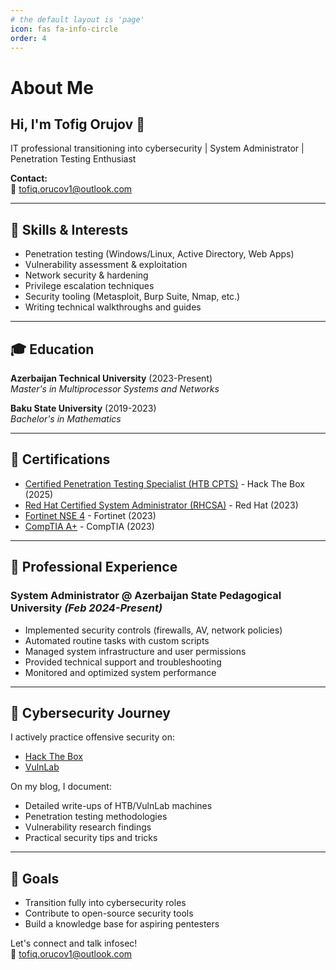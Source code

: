 ```yaml
---
# the default layout is 'page'
icon: fas fa-info-circle
order: 4
---
```


# About Me

## Hi, I'm Tofig Orujov 👋

IT professional transitioning into cybersecurity | System Administrator | Penetration Testing Enthusiast

**Contact:**  
📧 [tofiq.orucov1@outlook.com](mailto:tofiq.orucov1@outlook.com)  

---

## 🔧 Skills & Interests
- Penetration testing (Windows/Linux, Active Directory, Web Apps)
- Vulnerability assessment & exploitation
- Network security & hardening
- Privilege escalation techniques
- Security tooling (Metasploit, Burp Suite, Nmap, etc.)
- Writing technical walkthroughs and guides

---

## 🎓 Education
**Azerbaijan Technical University** (2023-Present)  
*Master's in Multiprocessor Systems and Networks*  

**Baku State University** (2019-2023)  
*Bachelor's in Mathematics*

---

## 📜 Certifications
- [Certified Penetration Testing Specialist (HTB CPTS)](https://www.credly.com/badges/4e493059-7015-4b07-849f-dee2fd5fca4f/public_url) - Hack The Box (2025)
- [Red Hat Certified System Administrator (RHCSA)](https://rhtapps.redhat.com/verify?certId=230-281-925) - Red Hat (2023)
- [Fortinet NSE 4](https://www.credly.com/badges/10a9b3e4-2112-40c2-a92b-1eb7590dbf16/public_url) - Fortinet (2023)
- [CompTIA A+](https://www.credly.com/badges/1426b24f-a677-4db9-8504-20202815e3b8/linked_in_profile) - CompTIA (2023)

---

## 💼 Professional Experience
### System Administrator @ Azerbaijan State Pedagogical University *(Feb 2024-Present)*
- Implemented security controls (firewalls, AV, network policies)
- Automated routine tasks with custom scripts
- Managed system infrastructure and user permissions
- Provided technical support and troubleshooting
- Monitored and optimized system performance

---

## 🚀 Cybersecurity Journey
I actively practice offensive security on:
- [Hack The Box](https://www.hackthebox.com/)
- [VulnLab](https://www.vulnlabs.com/)

On my blog, I document:
- Detailed write-ups of HTB/VulnLab machines
- Penetration testing methodologies
- Vulnerability research findings
- Practical security tips and tricks

---

## 🎯 Goals
- Transition fully into cybersecurity roles
- Contribute to open-source security tools
- Build a knowledge base for aspiring pentesters

Let's connect and talk infosec!  
📩 [tofiq.orucov1@outlook.com](mailto:.orucov1@outlook.com)
